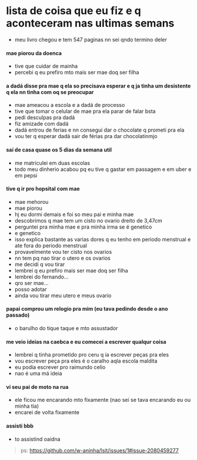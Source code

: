# lista de coisa que eu fiz e q aconteceram nas ultimas semans
- meu livro chegou e tem 547 paginas nn sei qndo termino deler

#### mae piorou da doenca
 - tive que cuidar de mainha
 - percebi q eu prefiro mto mais ser mae doq ser filha

#### a dadá disse pra mae q ela so precisava esperar e q ja tinha um desistente q ela nn tinha com oq se preocupar
 - mae ameacou a escola e a dadá de processo
 - tive que tomar o celular de mae pra ela parar de falar bsta
 - pedi desculpas pra dadá
 - fiz amizade com dadá
 - dadá entrou de ferias e nn consegui dar o chocolate q prometi pra ela
 - vou ter q esperar dadá sair de férias pra dar chocolatinmjo

#### saí de casa quase os 5 dias da semana util
 - me matriculei em duas escolas
 - todo meu dinherio acabou pq eu tive q gastar em passagem e em uber e em pepsi

#### tive q ir pro hopsital com mae
 - mae mehorou
 - mae piorou
 - hj eu dormi demais e foi so meu pai e minha mae
 - descobrimos q mae tem um cisto no ovario dreito de 3,47cm
 - perguntei pra minha mae e pra minha irma se é genetico
 - e genetico
 - isso explica bastante as varias dores q eu tenho em periodo menstrual e ate fora do periodo menstrual
 - provavelmente vou ter cisto nos ovarios
 - nn tem pq nao tirar o utero e os ovarios
 - me decidi q vou tirar
 - lembrei q eu prefiro mais ser mae doq ser filha
 - lembrei do fernando...
 - qro ser mae...
 - posso adotar
 - ainda vou tirar meu utero e meus ovario

#### papai comprou um relogio pra mim (eu tava pedindo desde o ano passado)
 - o barulho do tique taque e mto assustador

#### me veio ideias na caebca e eu comecei a escrever qualqur coisa
 - lembrei q tinha prometido pro ceru q ia escrever peças pra eles
 - vou escrever peça pra eles é o caralho aqla escola maldita
 - eu podia escrever pro raimundo celio
 - nao é uma má ideia

#### vi seu pai de moto na rua
 - ele ficou me encarando mto fixamente (nao sei se tava encarando eu ou minha tia)
 - encarei de volta fixamente

#### assisti bbb
 - to assistind oaidna

> ps: https://github.com/w-aninha/lsit/issues/1#issue-2080459277
